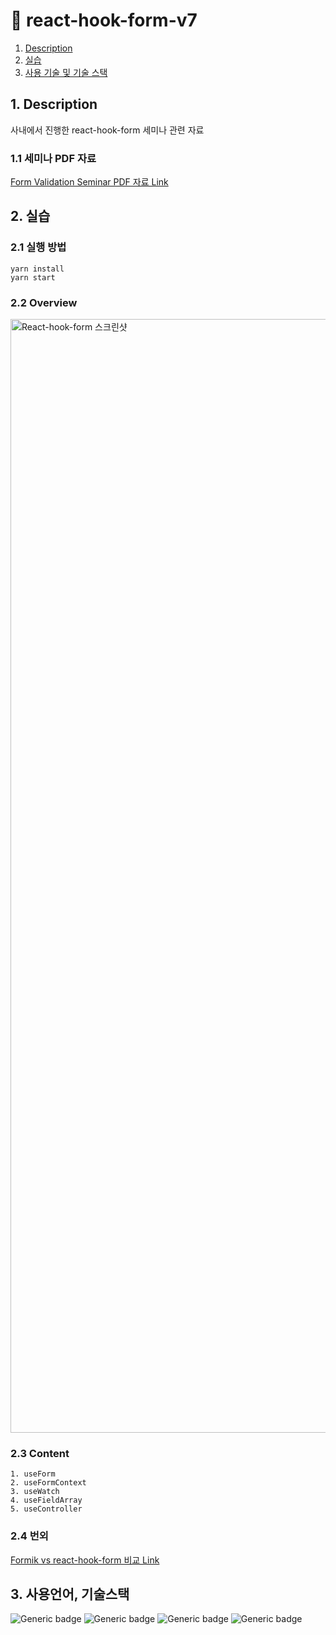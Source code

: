 # 📁 react-hook-form-v7

1. [ Description ](#desc)
2. [ 실습 ](#usage)
3. [ 사용 기술 및 기술 스택 ](#tech)


<a name="desc"></a>
## 1. Description
사내에서 진행한 react-hook-form 세미나 관련 자료

### 1.1 세미나 PDF 자료

[Form Validation Seminar PDF 자료 Link](https://github.com/chaeyeon-vatech/react-hook-form-v7/blob/main/public/Seminar%20%EC%9E%90%EB%A3%8C/Form_Validation__PPT.pdf)


<a name="usage"></a>
## 2. 실습

### 2.1 실행 방법

```
yarn install
yarn start
```

### 2.2 Overview

<img width="1782" alt="React-hook-form 스크린샷" src="https://user-images.githubusercontent.com/75648425/173214896-ef481196-2a0a-4486-bae4-cc912c19e921.png">

### 2.3 Content

```
1. useForm
2. useFormContext
3. useWatch
4. useFieldArray
5. useController
```

### 2.4 번외

[Formik vs react-hook-form 비교 Link](https://github.com/chaeyeon-vatech/formik-vs-react-hook-form.git)


<a name="tech"></a>
## 3. 사용언어, 기술스택

 ![Generic badge](https://img.shields.io/badge/framework-react-blue.svg) ![Generic badge](https://img.shields.io/badge/library-react_hook_form-pink.svg)
![Generic badge](https://img.shields.io/badge/library-yup-yellow.svg)  ![Generic badge](https://img.shields.io/badge/language-Typescript-important.svg)
<br>

